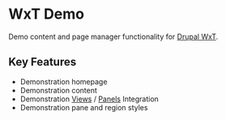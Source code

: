 WxT Demo
========
Demo content and page manager functionality for [Drupal WxT][drupalwxt].

Key Features
------------

* Demonstration homepage
* Demonstration content
* Demonstration [Views][views] / [Panels][panels] Integration
* Demonstration pane and region styles


<!-- Links Referenced -->

[drupalwxt]:          http://drupal.org/project/wetkit
[panels]:             http://drupal.org/project/panels
[views]:              http://drupal.org/project/views
